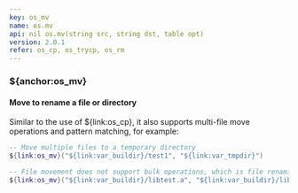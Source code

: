 ```yaml
---
key: os_mv
name: os.mv
api: nil os.mv(string src, string dst, table opt)
version: 2.0.1
refer: os_cp, os_trycp, os_rm
---
```


### ${anchor:os_mv}

#### Move to rename a file or directory

Similar to the use of ${link:os_cp}, it also supports multi-file move operations and pattern matching, for example:

```lua
-- Move multiple files to a temporary directory
${link:os_mv}("${link:var_buildir}/test1", "${link:var_tmpdir}")

-- File movement does not support bulk operations, which is file renaming
${link:os_mv}("${link:var_buildir}/libtest.a", "${link:var_buildir}/libdemo.a")
```
